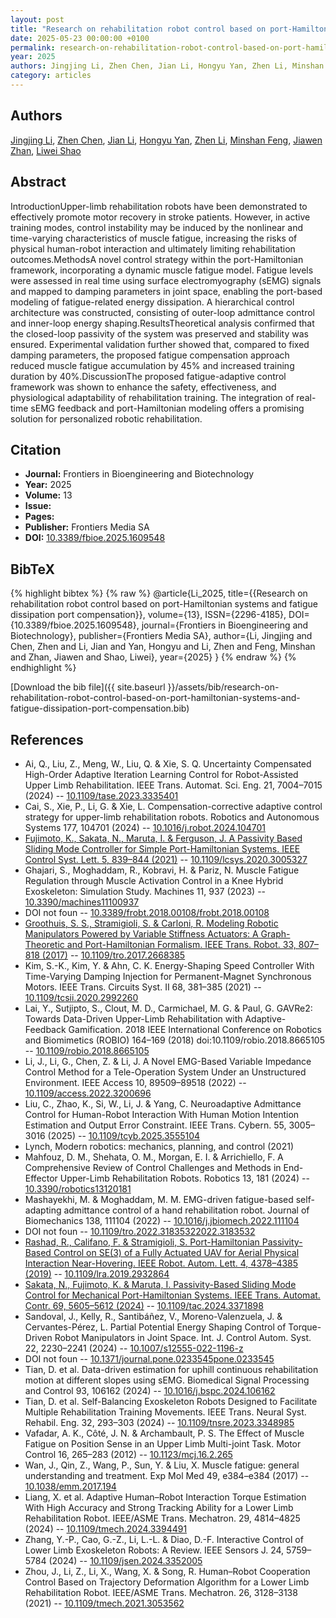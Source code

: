 ```yaml
---
layout: post
title: "Research on rehabilitation robot control based on port-Hamiltonian systems and fatigue dissipation port compensation"
date: 2025-05-23 00:00:00 +0100
permalink: research-on-rehabilitation-robot-control-based-on-port-hamiltonian-systems-and-fatigue-dissipation-port-compensation
year: 2025
authors: Jingjing Li, Zhen Chen, Jian Li, Hongyu Yan, Zhen Li, Minshan Feng, Jiawen Zhan, Liwei Shao
category: articles
---
```

 
## Authors
[Jingjing Li](authors/jingjing-li), [Zhen Chen](authors/zhen-chen), [Jian Li](authors/jian-li), [Hongyu Yan](authors/hongyu-yan), [Zhen Li](authors/zhen-li), [Minshan Feng](authors/minshan-feng), [Jiawen Zhan](authors/jiawen-zhan), [Liwei Shao](authors/liwei-shao)
 
## Abstract
IntroductionUpper-limb rehabilitation robots have been demonstrated to effectively promote motor recovery in stroke patients. However, in active training modes, control instability may be induced by the nonlinear and time-varying characteristics of muscle fatigue, increasing the risks of physical human-robot interaction and ultimately limiting rehabilitation outcomes.MethodsA novel control strategy within the port-Hamiltonian framework, incorporating a dynamic muscle fatigue model. Fatigue levels were assessed in real time using surface electromyography (sEMG) signals and mapped to damping parameters in joint space, enabling the port-based modeling of fatigue-related energy dissipation. A hierarchical control architecture was constructed, consisting of outer-loop admittance control and inner-loop energy shaping.ResultsTheoretical analysis confirmed that the closed-loop passivity of the system was preserved and stability was ensured. Experimental validation further showed that, compared to fixed damping parameters, the proposed fatigue compensation approach reduced muscle fatigue accumulation by 45% and increased training duration by 40%.DiscussionThe proposed fatigue-adaptive control framework was shown to enhance the safety, effectiveness, and physiological adaptability of rehabilitation training. The integration of real-time sEMG feedback and port-Hamiltonian modeling offers a promising solution for personalized robotic rehabilitation.
 
## Citation
- **Journal:** Frontiers in Bioengineering and Biotechnology
- **Year:** 2025
- **Volume:** 13
- **Issue:** 
- **Pages:** 
- **Publisher:** Frontiers Media SA
- **DOI:** [10.3389/fbioe.2025.1609548](https://doi.org/10.3389/fbioe.2025.1609548)
 
## BibTeX
{% highlight bibtex %}
{% raw %}
@article{Li_2025,
  title={{Research on rehabilitation robot control based on port-Hamiltonian systems and fatigue dissipation port compensation}},
  volume={13},
  ISSN={2296-4185},
  DOI={10.3389/fbioe.2025.1609548},
  journal={Frontiers in Bioengineering and Biotechnology},
  publisher={Frontiers Media SA},
  author={Li, Jingjing and Chen, Zhen and Li, Jian and Yan, Hongyu and Li, Zhen and Feng, Minshan and Zhan, Jiawen and Shao, Liwei},
  year={2025}
}
{% endraw %}
{% endhighlight %}
 
[Download the bib file]({{ site.baseurl }}/assets/bib/research-on-rehabilitation-robot-control-based-on-port-hamiltonian-systems-and-fatigue-dissipation-port-compensation.bib)
 
## References
- Ai, Q., Liu, Z., Meng, W., Liu, Q. & Xie, S. Q. Uncertainty Compensated High-Order Adaptive Iteration Learning Control for Robot-Assisted Upper Limb Rehabilitation. IEEE Trans. Automat. Sci. Eng. 21, 7004–7015 (2024) -- [10.1109/tase.2023.3335401](https://doi.org/10.1109/tase.2023.3335401)
- Cai, S., Xie, P., Li, G. & Xie, L. Compensation-corrective adaptive control strategy for upper-limb rehabilitation robots. Robotics and Autonomous Systems 177, 104701 (2024) -- [10.1016/j.robot.2024.104701](https://doi.org/10.1016/j.robot.2024.104701)
- [Fujimoto, K., Sakata, N., Maruta, I. & Ferguson, J. A Passivity Based Sliding Mode Controller for Simple Port-Hamiltonian Systems. IEEE Control Syst. Lett. 5, 839–844 (2021)](a-passivity-based-sliding-mode-controller-for-simple-port-hamiltonian-systems) -- [10.1109/lcsys.2020.3005327](https://doi.org/10.1109/lcsys.2020.3005327)
- Ghajari, S., Moghaddam, R., Kobravi, H. & Pariz, N. Muscle Fatigue Regulation through Muscle Activation Control in a Knee Hybrid Exoskeleton: Simulation Study. Machines 11, 937 (2023) -- [10.3390/machines11100937](https://doi.org/10.3390/machines11100937)
- DOI not foun -- [10.3389/frobt.2018.00108/frobt.2018.00108](https://doi.org/10.3389/frobt.2018.00108/frobt.2018.00108)
- [Groothuis, S. S., Stramigioli, S. & Carloni, R. Modeling Robotic Manipulators Powered by Variable Stiffness Actuators: A Graph-Theoretic and Port-Hamiltonian Formalism. IEEE Trans. Robot. 33, 807–818 (2017)](modeling-robotic-manipulators-powered-by-variable-stiffness-actuators-a-graph-theoretic-and-port-hamiltonian-formalism) -- [10.1109/tro.2017.2668385](https://doi.org/10.1109/tro.2017.2668385)
- Kim, S.-K., Kim, Y. & Ahn, C. K. Energy-Shaping Speed Controller With Time-Varying Damping Injection for Permanent-Magnet Synchronous Motors. IEEE Trans. Circuits Syst. II 68, 381–385 (2021) -- [10.1109/tcsii.2020.2992260](https://doi.org/10.1109/tcsii.2020.2992260)
- Lai, Y., Sutjipto, S., Clout, M. D., Carmichael, M. G. & Paul, G. GAVRe2: Towards Data-Driven Upper-Limb Rehabilitation with Adaptive-Feedback Gamification. 2018 IEEE International Conference on Robotics and Biomimetics (ROBIO) 164–169 (2018) doi:10.1109/robio.2018.8665105 -- [10.1109/robio.2018.8665105](https://doi.org/10.1109/robio.2018.8665105)
- Li, J., Li, G., Chen, Z. & Li, J. A Novel EMG-Based Variable Impedance Control Method for a Tele-Operation System Under an Unstructured Environment. IEEE Access 10, 89509–89518 (2022) -- [10.1109/access.2022.3200696](https://doi.org/10.1109/access.2022.3200696)
- Liu, C., Zhao, K., Si, W., Li, J. & Yang, C. Neuroadaptive Admittance Control for Human-Robot Interaction With Human Motion Intention Estimation and Output Error Constraint. IEEE Trans. Cybern. 55, 3005–3016 (2025) -- [10.1109/tcyb.2025.3555104](https://doi.org/10.1109/tcyb.2025.3555104)
- Lynch, Modern robotics: mechanics, planning, and control (2021)
- Mahfouz, D. M., Shehata, O. M., Morgan, E. I. & Arrichiello, F. A Comprehensive Review of Control Challenges and Methods in End-Effector Upper-Limb Rehabilitation Robots. Robotics 13, 181 (2024) -- [10.3390/robotics13120181](https://doi.org/10.3390/robotics13120181)
- Mashayekhi, M. & Moghaddam, M. M. EMG-driven fatigue-based self-adapting admittance control of a hand rehabilitation robot. Journal of Biomechanics 138, 111104 (2022) -- [10.1016/j.jbiomech.2022.111104](https://doi.org/10.1016/j.jbiomech.2022.111104)
- DOI not foun -- [10.1109/tro.2022.31835322022.3183532](https://doi.org/10.1109/tro.2022.31835322022.3183532)
- [Rashad, R., Califano, F. & Stramigioli, S. Port-Hamiltonian Passivity-Based Control on SE(3) of a Fully Actuated UAV for Aerial Physical Interaction Near-Hovering. IEEE Robot. Autom. Lett. 4, 4378–4385 (2019)](port-hamiltonian-passivity-based-control-on-se-3-of-a-fully-actuated-uav-for-aerial-physical-interaction-near-hovering) -- [10.1109/lra.2019.2932864](https://doi.org/10.1109/lra.2019.2932864)
- [Sakata, N., Fujimoto, K. & Maruta, I. Passivity-Based Sliding Mode Control for Mechanical Port-Hamiltonian Systems. IEEE Trans. Automat. Contr. 69, 5605–5612 (2024)](passivity-based-sliding-mode-control-for-mechanical-port-hamiltonian-systems) -- [10.1109/tac.2024.3371898](https://doi.org/10.1109/tac.2024.3371898)
- Sandoval, J., Kelly, R., Santibáñez, V., Moreno-Valenzuela, J. & Cervantes-Pérez, L. Partial Potential Energy Shaping Control of Torque-Driven Robot Manipulators in Joint Space. Int. J. Control Autom. Syst. 22, 2230–2241 (2024) -- [10.1007/s12555-022-1196-z](https://doi.org/10.1007/s12555-022-1196-z)
- DOI not foun -- [10.1371/journal.pone.0233545pone.0233545](https://doi.org/10.1371/journal.pone.0233545pone.0233545)
- Tian, D. et al. Data-driven estimation for uphill continuous rehabilitation motion at different slopes using sEMG. Biomedical Signal Processing and Control 93, 106162 (2024) -- [10.1016/j.bspc.2024.106162](https://doi.org/10.1016/j.bspc.2024.106162)
- Tian, D. et al. Self-Balancing Exoskeleton Robots Designed to Facilitate Multiple Rehabilitation Training Movements. IEEE Trans. Neural Syst. Rehabil. Eng. 32, 293–303 (2024) -- [10.1109/tnsre.2023.3348985](https://doi.org/10.1109/tnsre.2023.3348985)
- Vafadar, A. K., Côté, J. N. & Archambault, P. S. The Effect of Muscle Fatigue on Position Sense in an Upper Limb Multi-joint Task. Motor Control 16, 265–283 (2012) -- [10.1123/mcj.16.2.265](https://doi.org/10.1123/mcj.16.2.265)
- Wan, J., Qin, Z., Wang, P., Sun, Y. & Liu, X. Muscle fatigue: general understanding and treatment. Exp Mol Med 49, e384–e384 (2017) -- [10.1038/emm.2017.194](https://doi.org/10.1038/emm.2017.194)
- Liang, X. et al. Adaptive Human–Robot Interaction Torque Estimation With High Accuracy and Strong Tracking Ability for a Lower Limb Rehabilitation Robot. IEEE/ASME Trans. Mechatron. 29, 4814–4825 (2024) -- [10.1109/tmech.2024.3394491](https://doi.org/10.1109/tmech.2024.3394491)
- Zhang, Y.-P., Cao, G.-Z., Li, L.-L. & Diao, D.-F. Interactive Control of Lower Limb Exoskeleton Robots: A Review. IEEE Sensors J. 24, 5759–5784 (2024) -- [10.1109/jsen.2024.3352005](https://doi.org/10.1109/jsen.2024.3352005)
- Zhou, J., Li, Z., Li, X., Wang, X. & Song, R. Human–Robot Cooperation Control Based on Trajectory Deformation Algorithm for a Lower Limb Rehabilitation Robot. IEEE/ASME Trans. Mechatron. 26, 3128–3138 (2021) -- [10.1109/tmech.2021.3053562](https://doi.org/10.1109/tmech.2021.3053562)

